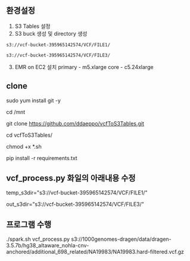 ## 환경설정
  1. S3 Tables 설정
  2. S3 buck 생성 및 directory 생성
    
    s3://vcf-bucket-395965142574/VCF/FILE1/

    s3://vcf-bucket-395965142574/VCF/FILE3/
    
  3. EMR on EC2 설치
     primary - m5.xlarge
     core - c5.24xlarge


## clone

  sudo yum install git -y

  cd /mnt

  git clone https://github.com/ddaeppo/vcfToS3Tables.git

  cd vcfToS3Tables/

  chmod +x *.sh

  pip install -r requirements.txt

## vcf_process.py 화일의 아래내용 수정
  temp_s3dir="s3://vcf-bucket-395965142574/VCF/FILE1/"
  
  out_s3dir="s3://vcf-bucket-395965142574/VCF/FILE3/"

## 프로그램 수행
  ./spark.sh vcf_process.py s3://1000genomes-dragen/data/dragen-3.5.7b/hg38_altaware_nohla-cnv-anchored/additional_698_related/NA19983/NA19983.hard-filtered.vcf.gz
